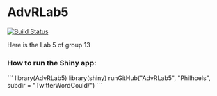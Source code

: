 # AdvRLab5
[![Build Status](https://travis-ci.org/Philhoels/AdvRLab5.svg?branch=master)](https://travis-ci.org/Philhoels/AdvRLab5)

Here is the Lab 5 of group 13

### How to run the Shiny app:
´´´
library(AdvRLab5)
library(shiny)
runGitHub("AdvRLab5", "Philhoels", subdir = "TwitterWordCould/")
´´´
